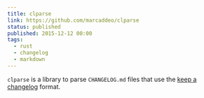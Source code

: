 ```yaml
---
title: clparse
link: https://github.com/marcaddeo/clparse
status: published
published: 2015-12-12 00:00
tags:
  - rust
  - changelog
  - markdown
---
```

`clparse` is a library to parse `CHANGELOG.md` files that use the [keep a
changelog][] format.

[keep a changelog]: https://keepachangelog.com/en/1.0.0/
